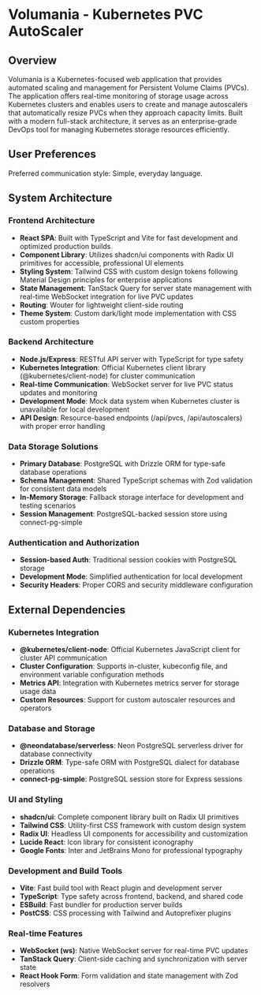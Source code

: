 # Volumania - Kubernetes PVC AutoScaler

## Overview

Volumania is a Kubernetes-focused web application that provides automated scaling and management for Persistent Volume Claims (PVCs). The application offers real-time monitoring of storage usage across Kubernetes clusters and enables users to create and manage autoscalers that automatically resize PVCs when they approach capacity limits. Built with a modern full-stack architecture, it serves as an enterprise-grade DevOps tool for managing Kubernetes storage resources efficiently.

## User Preferences

Preferred communication style: Simple, everyday language.

## System Architecture

### Frontend Architecture
- **React SPA**: Built with TypeScript and Vite for fast development and optimized production builds
- **Component Library**: Utilizes shadcn/ui components with Radix UI primitives for accessible, professional UI elements
- **Styling System**: Tailwind CSS with custom design tokens following Material Design principles for enterprise applications
- **State Management**: TanStack Query for server state management with real-time WebSocket integration for live PVC updates
- **Routing**: Wouter for lightweight client-side routing
- **Theme System**: Custom dark/light mode implementation with CSS custom properties

### Backend Architecture  
- **Node.js/Express**: RESTful API server with TypeScript for type safety
- **Kubernetes Integration**: Official Kubernetes client library (@kubernetes/client-node) for cluster communication
- **Real-time Communication**: WebSocket server for live PVC status updates and monitoring
- **Development Mode**: Mock data system when Kubernetes cluster is unavailable for local development
- **API Design**: Resource-based endpoints (/api/pvcs, /api/autoscalers) with proper error handling

### Data Storage Solutions
- **Primary Database**: PostgreSQL with Drizzle ORM for type-safe database operations
- **Schema Management**: Shared TypeScript schemas with Zod validation for consistent data models
- **In-Memory Storage**: Fallback storage interface for development and testing scenarios
- **Session Management**: PostgreSQL-backed session store using connect-pg-simple

### Authentication and Authorization
- **Session-based Auth**: Traditional session cookies with PostgreSQL storage
- **Development Mode**: Simplified authentication for local development
- **Security Headers**: Proper CORS and security middleware configuration

## External Dependencies

### Kubernetes Integration
- **@kubernetes/client-node**: Official Kubernetes JavaScript client for cluster API communication
- **Cluster Configuration**: Supports in-cluster, kubeconfig file, and environment variable configuration methods
- **Metrics API**: Integration with Kubernetes metrics server for storage usage data
- **Custom Resources**: Support for custom autoscaler resources and operators

### Database and Storage
- **@neondatabase/serverless**: Neon PostgreSQL serverless driver for database connectivity
- **Drizzle ORM**: Type-safe ORM with PostgreSQL dialect for database operations
- **connect-pg-simple**: PostgreSQL session store for Express sessions

### UI and Styling
- **shadcn/ui**: Complete component library built on Radix UI primitives
- **Tailwind CSS**: Utility-first CSS framework with custom design system
- **Radix UI**: Headless UI components for accessibility and customization
- **Lucide React**: Icon library for consistent iconography
- **Google Fonts**: Inter and JetBrains Mono for professional typography

### Development and Build Tools
- **Vite**: Fast build tool with React plugin and development server
- **TypeScript**: Type safety across frontend, backend, and shared code
- **ESBuild**: Fast bundler for production server builds
- **PostCSS**: CSS processing with Tailwind and Autoprefixer plugins

### Real-time Features
- **WebSocket (ws)**: Native WebSocket server for real-time PVC updates
- **TanStack Query**: Client-side caching and synchronization with server state
- **React Hook Form**: Form validation and state management with Zod resolvers